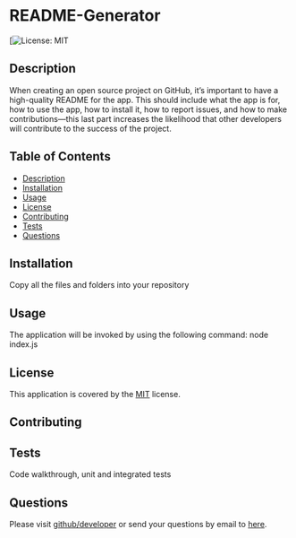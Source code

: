 
  # README-Generator

  [![License: MIT](https://img.shields.io/badge/license-MIT-yellow.svg)

  ## Description
  When creating an open source project on GitHub, it’s important to have a high-quality README for the app. This should include what the app is for, how to use the app, how to install it, how to report issues, and how to make contributions—this last part increases the likelihood that other developers will contribute to the success of the project.

  ## Table of Contents
  * [Description](#description)
  * [Installation](#installation)
  * [Usage](#usage)
  * [License](#license)
  * [Contributing](#contributing)
  * [Tests](#tests)
  * [Questions](#questions)
  
  ## Installation
  Copy all the files and folders into your repository

  ## Usage
  The application will be invoked by using the following command: node index.js

  ## License
  This application is covered by the [MIT](https://opensource.org/licenses/MIT) license.

  ## Contributing
  

  ## Tests
  Code walkthrough, unit and integrated tests
  
  ## Questions
  Please visit [github/developer](https://github.com/developer) or send your questions by email to [here](mailto:developer@gmail.com).
